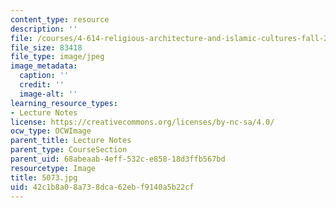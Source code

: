 ```yaml
---
content_type: resource
description: ''
file: /courses/4-614-religious-architecture-and-islamic-cultures-fall-2002/42c1b8a08a738dca62ebf9140a5b22cf_5073.jpg
file_size: 83418
file_type: image/jpeg
image_metadata:
  caption: ''
  credit: ''
  image-alt: ''
learning_resource_types:
- Lecture Notes
license: https://creativecommons.org/licenses/by-nc-sa/4.0/
ocw_type: OCWImage
parent_title: Lecture Notes
parent_type: CourseSection
parent_uid: 68abeaab-4eff-532c-e858-18d3ffb567bd
resourcetype: Image
title: 5073.jpg
uid: 42c1b8a0-8a73-8dca-62eb-f9140a5b22cf
---
```

